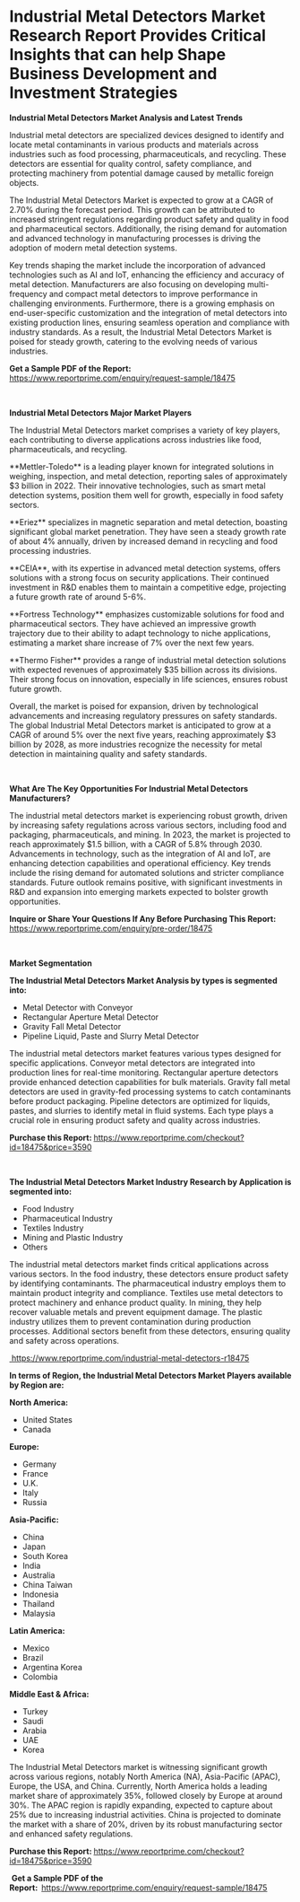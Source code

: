 <p><h1>Industrial Metal Detectors Market Research Report Provides Critical Insights that can help Shape Business Development and Investment Strategies</h1></p><p><strong>Industrial Metal Detectors Market Analysis and Latest Trends</strong></p>
<p><p>Industrial metal detectors are specialized devices designed to identify and locate metal contaminants in various products and materials across industries such as food processing, pharmaceuticals, and recycling. These detectors are essential for quality control, safety compliance, and protecting machinery from potential damage caused by metallic foreign objects.</p><p>The Industrial Metal Detectors Market is expected to grow at a CAGR of 2.70% during the forecast period. This growth can be attributed to increased stringent regulations regarding product safety and quality in food and pharmaceutical sectors. Additionally, the rising demand for automation and advanced technology in manufacturing processes is driving the adoption of modern metal detection systems. </p><p>Key trends shaping the market include the incorporation of advanced technologies such as AI and IoT, enhancing the efficiency and accuracy of metal detection. Manufacturers are also focusing on developing multi-frequency and compact metal detectors to improve performance in challenging environments. Furthermore, there is a growing emphasis on end-user-specific customization and the integration of metal detectors into existing production lines, ensuring seamless operation and compliance with industry standards. As a result, the Industrial Metal Detectors Market is poised for steady growth, catering to the evolving needs of various industries.</p></p>
<p><strong>Get a Sample PDF of the Report:&nbsp;</strong> <a href="https://www.reportprime.com/enquiry/request-sample/18475?utm_campaign=4540&utm_medium=2&utm_source=Github&utm_content=ia&utm_term=18052025&utm_id=industrial-metal-detectors">https://www.reportprime.com/enquiry/request-sample/18475</a></p>
<p>&nbsp;</p>
<p><strong>Industrial Metal Detectors Major Market Players</strong></p>
<p><p>The Industrial Metal Detectors market comprises a variety of key players, each contributing to diverse applications across industries like food, pharmaceuticals, and recycling. </p><p>**Mettler-Toledo** is a leading player known for integrated solutions in weighing, inspection, and metal detection, reporting sales of approximately $3 billion in 2022. Their innovative technologies, such as smart metal detection systems, position them well for growth, especially in food safety sectors.</p><p>**Eriez** specializes in magnetic separation and metal detection, boasting significant global market penetration. They have seen a steady growth rate of about 4% annually, driven by increased demand in recycling and food processing industries.</p><p>**CEIA**, with its expertise in advanced metal detection systems, offers solutions with a strong focus on security applications. Their continued investment in R&D enables them to maintain a competitive edge, projecting a future growth rate of around 5-6%.</p><p>**Fortress Technology** emphasizes customizable solutions for food and pharmaceutical sectors. They have achieved an impressive growth trajectory due to their ability to adapt technology to niche applications, estimating a market share increase of 7% over the next few years.</p><p>**Thermo Fisher** provides a range of industrial metal detection solutions with expected revenues of approximately $35 billion across its divisions. Their strong focus on innovation, especially in life sciences, ensures robust future growth.</p><p>Overall, the market is poised for expansion, driven by technological advancements and increasing regulatory pressures on safety standards. The global Industrial Metal Detectors market is anticipated to grow at a CAGR of around 5% over the next five years, reaching approximately $3 billion by 2028, as more industries recognize the necessity for metal detection in maintaining quality and safety standards.</p></p>
<p>&nbsp;</p>
<p><strong>What Are The Key Opportunities For Industrial Metal Detectors Manufacturers?</strong></p>
<p><p>The industrial metal detectors market is experiencing robust growth, driven by increasing safety regulations across various sectors, including food and packaging, pharmaceuticals, and mining. In 2023, the market is projected to reach approximately $1.5 billion, with a CAGR of 5.8% through 2030. Advancements in technology, such as the integration of AI and IoT, are enhancing detection capabilities and operational efficiency. Key trends include the rising demand for automated solutions and stricter compliance standards. Future outlook remains positive, with significant investments in R&D and expansion into emerging markets expected to bolster growth opportunities.</p></p>
<p><strong>Inquire or Share Your Questions If Any Before Purchasing This Report:</strong> <a href="https://www.reportprime.com/enquiry/pre-order/18475?utm_campaign=4540&utm_medium=2&utm_source=Github&utm_content=ia&utm_term=18052025&utm_id=industrial-metal-detectors">https://www.reportprime.com/enquiry/pre-order/18475</a></p>
<p>&nbsp;</p>
<p><strong>Market Segmentation</strong></p>
<p><strong>The Industrial Metal Detectors Market Analysis by types is segmented into:</strong></p>
<p><ul><li>Metal Detector with Conveyor</li><li>Rectangular Aperture Metal Detector</li><li>Gravity Fall Metal Detector</li><li>Pipeline Liquid, Paste and Slurry Metal Detector</li></ul></p>
<p><p>The industrial metal detectors market features various types designed for specific applications. Conveyor metal detectors are integrated into production lines for real-time monitoring. Rectangular aperture detectors provide enhanced detection capabilities for bulk materials. Gravity fall metal detectors are used in gravity-fed processing systems to catch contaminants before product packaging. Pipeline detectors are optimized for liquids, pastes, and slurries to identify metal in fluid systems. Each type plays a crucial role in ensuring product safety and quality across industries.</p></p>
<p><strong>Purchase this Report:&nbsp;</strong><a href="https://www.reportprime.com/checkout?id=18475&price=3590&utm_campaign=4540&utm_medium=2&utm_source=Github&utm_content=ia&utm_term=18052025&utm_id=industrial-metal-detectors">https://www.reportprime.com/checkout?id=18475&price=3590</a></p>
<p>&nbsp;</p>
<p><strong>The Industrial Metal Detectors Market Industry Research by Application is segmented into:</strong></p>
<p><ul><li>Food Industry</li><li>Pharmaceutical Industry</li><li>Textiles Industry</li><li>Mining and Plastic Industry</li><li>Others</li></ul></p>
<p><p>The industrial metal detectors market finds critical applications across various sectors. In the food industry, these detectors ensure product safety by identifying contaminants. The pharmaceutical industry employs them to maintain product integrity and compliance. Textiles use metal detectors to protect machinery and enhance product quality. In mining, they help recover valuable metals and prevent equipment damage. The plastic industry utilizes them to prevent contamination during production processes. Additional sectors benefit from these detectors, ensuring quality and safety across operations.</p></p>
<p><a href="https://www.reportprime.com/industrial-metal-detectors-r18475?utm_campaign=4540&utm_medium=2&utm_source=Github&utm_content=ia&utm_term=18052025&utm_id=industrial-metal-detectors">&nbsp;https://www.reportprime.com/industrial-metal-detectors-r18475</a></p>
<p><strong>In terms of Region, the Industrial Metal Detectors Market Players available by Region are:</strong></p>
<p>
    <p> <strong> North America: </strong>
        <ul>
            <li>United States</li>
            <li>Canada</li>
        </ul>
        </p> 
    <p> <strong> Europe: </strong>
        <ul>
            <li>Germany</li>
            <li>France</li>
            <li>U.K.</li>
            <li>Italy</li>
            <li>Russia</li>
        </ul>
        </p> 
    <p> <strong> Asia-Pacific: </strong>
        <ul>
            <li>China</li>
            <li>Japan</li>
            <li>South Korea</li>
            <li>India</li>
            <li>Australia</li>
            <li>China Taiwan</li>
            <li>Indonesia</li>
            <li>Thailand</li>
            <li>Malaysia</li>
        </ul>
        </p> 
    <p> <strong> Latin America: </strong>
        <ul>
            <li>Mexico</li>
            <li>Brazil</li>
            <li>Argentina Korea</li>
            <li>Colombia</li>
        </ul>
        </p> 
    <p> <strong> Middle East & Africa: </strong>
        <ul>
            <li>Turkey</li>
            <li>Saudi</li>
            <li>Arabia</li>
            <li>UAE</li>
            <li>Korea</li>
        </ul>
    </p>
    </p>
<p><p>The Industrial Metal Detectors market is witnessing significant growth across various regions, notably North America (NA), Asia-Pacific (APAC), Europe, the USA, and China. Currently, North America holds a leading market share of approximately 35%, followed closely by Europe at around 30%. The APAC region is rapidly expanding, expected to capture about 25% due to increasing industrial activities. China is projected to dominate the market with a share of 20%, driven by its robust manufacturing sector and enhanced safety regulations.</p></p>
<p><strong>Purchase this Report: </strong><a href="https://www.reportprime.com/checkout?id=18475&price=3590&utm_campaign=4540&utm_medium=2&utm_source=Github&utm_content=ia&utm_term=18052025&utm_id=industrial-metal-detectors">https://www.reportprime.com/checkout?id=18475&price=3590</a></p>
<p>&nbsp;<strong>Get a Sample PDF of the Report:&nbsp;&nbsp;</strong><a href="https://www.reportprime.com/enquiry/request-sample/18475?utm_campaign=4540&utm_medium=2&utm_source=Github&utm_content=ia&utm_term=18052025&utm_id=industrial-metal-detectors">https://www.reportprime.com/enquiry/request-sample/18475</a></p>
<p><strong></strong></p>
<p><p></p><p></p><p></p></p>